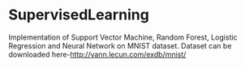 # SupervisedLearning
Implementation of Support Vector Machine, Random Forest, Logistic Regression and Neural Network on MNIST dataset. 
Dataset can be downloaded here-http://yann.lecun.com/exdb/mnist/

